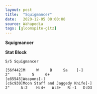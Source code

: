 ```yaml
---
layout: post
title:  "Squigmancer"
date:   2020-12-05 00:00:00
source: Wahapedia
tags: [gloomspite-gitz]
---
```


**Squigmancer**

**Stat Block**
```
5/5 Squigmancer
```

```
[56f442]M     W     B     Sa    [-]
2"    5     5     6+    
[e85545]Weapons[-]
[c6c930]Moon Staff and Jaggedy Knife[-]
2"     A:2    H:4+   W:3+   R:-1   D:D3  
```
    